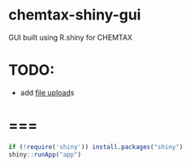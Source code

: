# chemtax-shiny-gui
GUI built using R.shiny for CHEMTAX

# TODO:
* add [file upload](https://shiny.rstudio.com/gallery/file-upload.html)s

# ===

```R
if (!require('shiny')) install.packages("shiny")
shiny::runApp("app")
```
